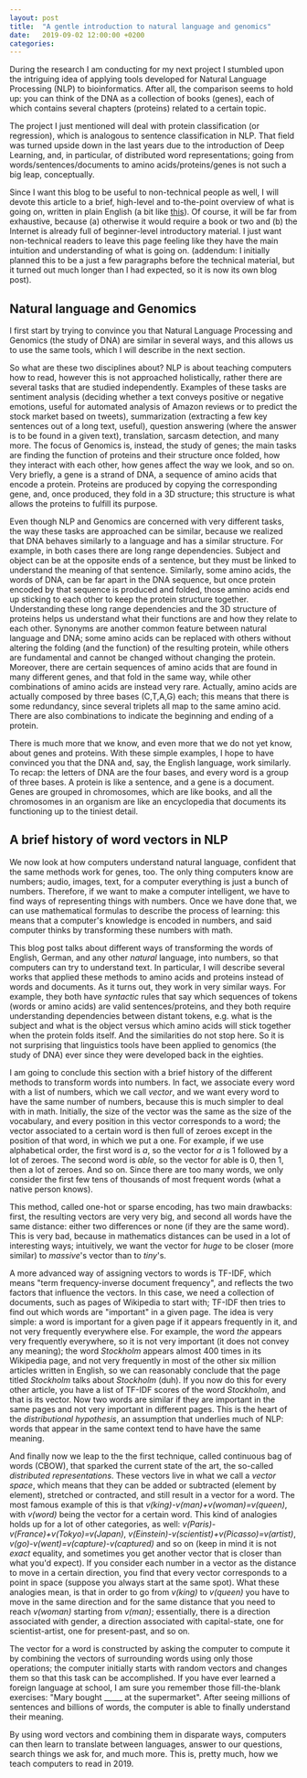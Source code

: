 ```yaml
---
layout: post
title:  "A gentle introduction to natural language and genomics"
date:   2019-09-02 12:00:00 +0200
categories:
---
```



During the research I am conducting for my next project I stumbled upon the
intriguing idea of applying tools developed for Natural Language Processing
(NLP) to bioinformatics. After all, the comparison seems to hold up: you can
think of the DNA as a collection of books (genes), each of which contains
several chapters (proteins) related to a certain topic.

<!-- more -->

The project I just mentioned will deal with protein classification (or
regression), which is analogous to sentence classification in NLP. That field
was turned upside down in the last years due to the introduction of Deep
Learning, and, in particular, of distributed word representations; going from
words/sentences/documents to amino acids/proteins/genes is not such a big leap,
conceptually.

Since I want this blog to be useful to non-technical people as well, I will
devote this article to a brief, high-level and to-the-point overview of what is
going on, written in plain English (a bit like [this](https://xkcd.com/1133/)).
Of course, it will be far from exhaustive, because (a) otherwise it would
require a book or two and (b) the Internet is already full of beginner-level
introductory material. I just want non-technical readers to leave this page
feeling like they have the main intuition and understanding of what is going on.
(addendum: I initially planned this to be a just a few paragraphs before the
technical material, but it turned out much longer than I had expected, so it is
now its own blog post).

## Natural language and Genomics
I first start by trying to convince you that Natural Language Processing and
Genomics (the study of DNA) are similar in several ways, and this allows us to
use the same tools, which I will describe in the next section.

So what are these two disciplines about? NLP is about teaching computers how to
read, however this is not approached holistically, rather there are several
tasks that are studied independently. Examples of these tasks are sentiment
analysis (deciding whether a text conveys positive or negative emotions, useful
for automated analysis of Amazon reviews or to predict the stock market based on
tweets), summarization (extracting a few key sentences out of a long text,
useful), question answering (where the answer is to be found in a given text),
translation, sarcasm detection, and many more. The focus of Genomics is,
instead, the study of genes; the main tasks are finding the function of proteins
and their structure once folded, how they interact with each other, how genes
affect the way we look, and so on. Very briefly, a gene is a strand of DNA, a
sequence of amino acids that encode a protein. Proteins are produced by copying
the corresponding gene, and, once produced, they fold in a 3D structure; this
structure is what allows the proteins to fulfill its purpose.

Even though NLP and Genomics are concerned with very different tasks, the way
these tasks are approached can be similar, because we realized that DNA behaves
similarly to a language and has a similar structure. For example, in both cases
there are long range dependencies. Subject and object can be at the opposite
ends of a sentence, but they must be linked to understand the meaning of that
sentence. Similarly, some amino acids, the words of DNA, can be far apart in the
DNA sequence, but once protein encoded by that sequence is produced and folded,
those amino acids end up sticking to each other to keep the protein structure
together. Understanding these long range dependencies and the 3D structure of
proteins helps us understand what their functions are and how they relate to
each other. Synonyms are another common feature between natural language and
DNA; some amino acids can be replaced with others without altering the folding
(and the function) of the resulting protein, while others are fundamental and
cannot be changed without changing the protein. Moreover, there are certain
sequences of amino acids that are found in many different genes, and that fold in
the same way, while other combinations of amino acids are instead very rare.
Actually, amino acids are actually composed by three bases (C,T,A,G) each; this
means that there is some redundancy, since several triplets all map to the same
amino acid. There are also combinations to indicate the beginning and ending of a
protein.

There is much more that we know, and even more that we do not yet know, about
genes and proteins. With these simple examples, I hope to have convinced you
that the DNA and, say, the English language, work similarly. To recap: the
letters of DNA are the four bases, and every word is a group of three bases. A
protein is like a sentence, and a gene is a document. Genes are grouped in
chromosomes, which are like books, and all the chromosomes in an organism are
like an encyclopedia that documents its functioning up to the tiniest detail.

## A brief history of word vectors in NLP
We now look at how computers understand natural language, confident that the
same methods work for genes, too. The only thing computers know are numbers;
audio, images, text, for a computer everything is just a bunch of numbers.
Therefore, if we want to make a computer intelligent, we have to find ways of
representing things with numbers. Once we have done that, we can use
mathematical formulas to describe the process of learning: this means that a
computer's knowledge is encoded in numbers, and said computer thinks by
transforming these numbers with math.

This blog post talks about different ways of transforming the words of English,
German, and any other _natural_ language, into numbers, so that computers can
try to understand text. In particular, I will describe several works that
applied these methods to amino acids and proteins instead of words and documents.
As it turns out, they work in very similar ways. For example, they both have
_syntactic_ rules that say which sequences of tokens (words or amino acids) are
valid sentences/proteins, and they both require understanding dependencies
between distant tokens, e.g. what is the subject and what is the object versus
which amino acids will stick together when the protein folds itself. And the
similarities do not stop here. So it is not surprising that linguistics tools
have been applied to genomics (the study of DNA) ever since they were developed
back in the eighties.

I am going to conclude this section with a brief history of the different
methods to transform words into numbers. In fact, we associate every word with a
list of numbers, which we call _vector_, and we want every word to have the same
number of numbers, because this is much simpler to deal with in math. Initially,
the size of the vector was the same as the size of the vocabulary, and every
position in this vector corresponds to a word; the vector associated to a
certain word is then full of zeroes except in the position of that word, in
which we put a one. For example, if we use alphabetical order, the first word is
_a_, so the vector for _a_ is 1 followed by a lot of zeroes. The second word is
_able_, so the vector for able is 0, then 1, then a lot of zeroes. And so on.
Since there are too many words, we only consider the first few tens of thousands
of most frequent words (what a native person knows).

This method, called one-hot or sparse encoding, has two main drawbacks: first,
the resulting vectors are very very big, and second all words have the same
distance: either two differences or none (if they are the same word). This is
very bad, because in mathematics distances can be used in a lot of interesting
ways; intuitively, we want the vector for _huge_ to be closer (more similar) to
_massive_'s vector than to _tiny_'s.

A more advanced way of assigning vectors to words is TF-IDF, which means "term
frequency-inverse document frequency", and reflects the two factors that
influence the vectors. In this case, we need a collection of documents, such as
pages of Wikipedia to start with; TF-IDF then tries to find out which words are
"important" in a given page. The idea is very simple: a word is important for a
given page if it appears frequently in it, and not very frequently everywhere
else. For example, the word _the_ appears very frequently everywhere, so it is
not very important (it does not convey any meaning); the word _Stockholm_
appears almost 400 times in its Wikipedia page, and not very frequently in most
of the other six million articles written in English, so we can reasonably
conclude that the page titled _Stockholm_ talks about _Stockholm_ (duh). If you
now do this for every other article, you have a list of TF-IDF scores of the
word _Stockholm_, and that is its vector. Now two words are similar if they are
important in the same pages and not very important in different pages. This is
the heart of the _distributional hypothesis_, an assumption that underlies much
of NLP: words that appear in the same context tend to have have the same
meaning.

And finally now we leap to the the first technique, called continuous bag of
words (CBOW), that sparked the current state of the art, the so-called
_distributed representations_. These vectors live in what we call a _vector
space_, which means that they can be added or subtracted (element by element),
stretched or contracted, and still result in a vector for a word. The most
famous example of this is that _v(king)-v(man)+v(woman)=v(queen)_, with
_v(word)_ being the vector for a certain word. This kind of analogies holds up
for a lot of other categories, as well: _v(Paris)-v(France)+v(Tokyo)=v(Japan)_,
_v(Einstein)-v(scientist)+v(Picasso)=v(artist)_,
_v(go)-v(went)=v(capture)-v(captured)_ and so on (keep in mind it is not _exact_
equality, and sometimes you get another vector that is closer than what you'd
expect). If you consider each number in a vector as the distance to move in a
certain direction, you find that every vector corresponds to a point in space
(suppose you always start at the same spot). What these analogies mean, is that
in order to go from _v(king)_ to _v(queen)_ you have to move in the same
direction and for the same distance that you need to reach _v(woman)_ starting
from _v(man)_; essentially, there is a direction associated with gender, a
direction associated with capital-state, one for scientist-artist, one for
present-past, and so on.

The vector for a word is constructed by asking the computer to compute it by
combining the vectors of surrounding words using only those operations; the
computer initially starts with random vectors and changes them so that this task
can be accomplished. If you have ever learned a foreign language at school, I am
sure you remember those fill-the-blank exercises: "Mary bought _____ at the
supermarket". After seeing millions of sentences and billions of words, the
computer is able to finally understand their meaning.

By using word vectors and combining them in disparate ways, computers can then
learn to translate between languages, answer to our questions, search things we
ask for, and much more. This is, pretty much, how we teach computers to read in
2019.
